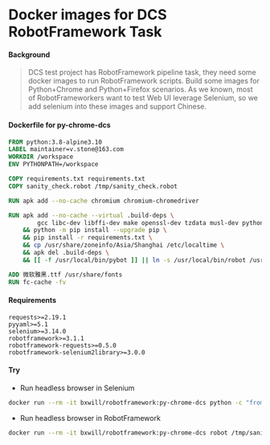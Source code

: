 # Docker images for DCS RobotFramework Task

#### Background
> DCS test project has RobotFramework pipeline task, they need some docker images to run RobotFramework scripts. Build some images for Python+Chrome and Python+Firefox scenarios. As we known, most of RobotFrameworkers want to test Web UI leverage Selenium, so we add selenium into these images and support Chinese.

#### Dockerfile for py-chrome-dcs
```Dockerfile
FROM python:3.8-alpine3.10
LABEL maintainer=v.stone@163.com
WORKDIR /workspace
ENV PYTHONPATH=/workspace

COPY requirements.txt requirements.txt
COPY sanity_check.robot /tmp/sanity_check.robot

RUN apk add --no-cache chromium chromium-chromedriver

RUN apk add --no-cache --virtual .build-deps \
        gcc libc-dev libffi-dev make openssl-dev tzdata musl-dev python-dev postgresql-dev \
    && python -m pip install --upgrade pip \
    && pip install -r requirements.txt \
    && cp /usr/share/zoneinfo/Asia/Shanghai /etc/localtime \
    && apk del .build-deps \
    && [[ -f /usr/local/bin/pybot ]] || ln -s /usr/local/bin/robot /usr/local/bin/pybot

ADD 微软雅黑.ttf /usr/share/fonts
RUN fc-cache -fv
```
#### Requirements
```text
requests>=2.19.1
pyyaml>=5.1
selenium>=3.14.0
robotframework>=3.1.1
robotframework-requests>=0.5.0
robotframework-selenium2library>=3.0.0
```

#### Try
- Run headless browser in Selenium
```bash
docker run --rm -it bxwill/robotframework:py-chrome-dcs python -c "from selenium import webdriver; opts=webdriver.ChromeOptions(); opts.add_argument('--headless'); opts.add_argument('--no-sandbox'); bs=webdriver.Chrome(options=opts); bs.get('https://office.baoxian-sz.com'); print(bs.title)"
```
- Run headless browser in RobotFramework
```bash
docker run --rm -it bxwill/robotframework:py-chrome-dcs robot /tmp/sanity_check.robot
```